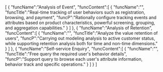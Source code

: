 [
	{
		"funcName":"Analysis of Event",
		"funcContent":[
			{
				"funcName":"",
				"funcTitle":"Real-time tracking of user behaviors such as registration, browsing, and payment",
				"funcP":"Rationally configure tracking events and attributes based on product characteristics, powerful screening, grouping, and aggregation capabilities."
			}
		]
	},
	{
		"funcName":"Analysis of Retention",
		"funcContent":[
			{
				"funcName":"",
				"funcTitle":"Analyze the value retention of users",
				"funcP":"Carrying out modeling analysis to active customer status, while supporting retention analysis both for time and non-time dimensions."
			}
		]
	},
	{
		"funcName":"Self-service Enquiry",
		"funcContent":[
			{
				"funcName":"",
				"funcTitle":"Free query the required user's behavior details",
				"funcP":"Support query to browse each user's attribute information, behavior track and specific operations."
			}
		]
	}
]